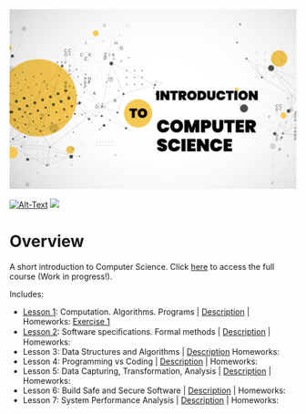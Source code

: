 <img src="/Images/Intro-CS.png" />

[![Alt-Text](https://img.shields.io/static/v1.svg?label=ver&message=1.0&color=success)](docs/start.md)
[![](https://img.shields.io/static/v1.svg?label=license&message=BSD3&color=blue)](LICENSE)

# Overview
A short introduction to Computer Science. Click [here](https://github.com/sparvu/intro2cs/blob/main/Intro-CS.pdf) to access the full course (Work in progress!). 

Includes:

* [Lesson 1](https://github.com/sparvu/intro2cs/blob/main/lesson1/cs1.pdf): Computation. Algorithms. Programs | [Description](https://github.com/sparvu/intro2cs/blob/main/lesson1/description.md) | Homeworks:  [Exercise 1](https://github.com/sparvu/intro2cs/blob/main/lesson1/ex1.pdf)
* [Lesson 2](https://github.com/sparvu/intro2cs/blob/main/lesson2/cs2.pdf): Software speciﬁcations. Formal methods | [Description](https://github.com/sparvu/intro2cs/blob/main/lesson2/description.md) | Homeworks:
* Lesson 3: Data Structures and Algorithms | [Description](https://github.com/sparvu/intro2cs/blob/main/lesson3/description.md) Homeworks:
* Lesson 4: Programming vs Coding | [Description](https://github.com/sparvu/intro2cs/blob/main/lesson4/description.md) | Homeworks:
* Lesson 5: Data Capturing, Transformation, Analysis | [Description](https://github.com/sparvu/intro2cs/blob/main/lesson5/description.md) | Homeworks:
* Lesson 6: Build Safe and Secure Software | [Description](https://github.com/sparvu/intro2cs/blob/main/lesson6/description.md) | Homeworks:
* Lesson 7: System Performance Analysis | [Description](https://github.com/sparvu/intro2cs/blob/main/lesson7/description.md) | Homeworks:
